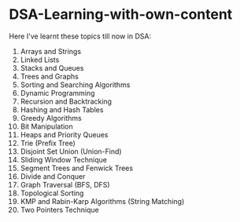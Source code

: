 # DSA-Learning-with-own-content

Here I've learnt these topics till now in DSA:

1. Arrays and Strings
2. Linked Lists
3. Stacks and Queues
4. Trees and Graphs
5. Sorting and Searching Algorithms
6. Dynamic Programming
7. Recursion and Backtracking
8. Hashing and Hash Tables
9. Greedy Algorithms
10. Bit Manipulation
11. Heaps and Priority Queues
12. Trie (Prefix Tree)
13. Disjoint Set Union (Union-Find)
14. Sliding Window Technique
15. Segment Trees and Fenwick Trees
16. Divide and Conquer
17. Graph Traversal (BFS, DFS)
18. Topological Sorting
19. KMP and Rabin-Karp Algorithms (String Matching)
20. Two Pointers Technique
